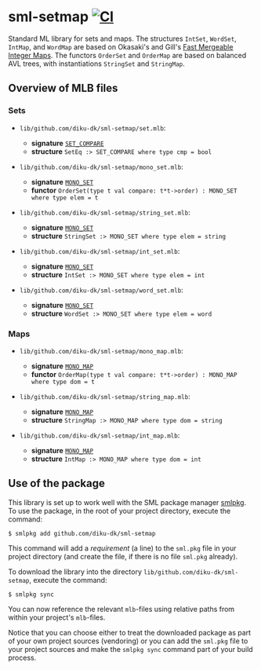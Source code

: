 # sml-setmap [![CI](https://github.com/diku-dk/sml-setmap/workflows/CI/badge.svg)](https://github.com/diku-dk/sml-setmap/actions)

Standard ML library for sets and maps. The structures `IntSet`, `WordSet`,
`IntMap`, and `WordMap` are based on Okasaki's and Gill's [Fast Mergeable Integer Maps](doc/IntMap98.pdf).
The functors `OrderSet` and `OrderMap` are based on balanced AVL trees, with instantiations `StringSet` and `StringMap`.

## Overview of MLB files

### Sets

- `lib/github.com/diku-dk/sml-setmap/set.mlb`:

  - **signature** [`SET_COMPARE`](lib/github.com/diku-dk/sml-setmap/set/SET_COMPARE.sig)
  - **structure** `SetEq :> SET_COMPARE where type cmp = bool`

- `lib/github.com/diku-dk/sml-setmap/mono_set.mlb`:

  - **signature** [`MONO_SET`](lib/github.com/diku-dk/sml-setmap/set/MONO_SET.sig)
  - **functor** `OrderSet(type t val compare: t*t->order) : MONO_SET where type elem = t`

- `lib/github.com/diku-dk/sml-setmap/string_set.mlb`:

  - **signature** [`MONO_SET`](lib/github.com/diku-dk/sml-setmap/set/MONO_SET.sig)
  - **structure** `StringSet :> MONO_SET where type elem = string`

- `lib/github.com/diku-dk/sml-setmap/int_set.mlb`:

  - **signature** [`MONO_SET`](lib/github.com/diku-dk/sml-setmap/set/MONO_SET.sig)
  - **structure** `IntSet :> MONO_SET where type elem = int`

- `lib/github.com/diku-dk/sml-setmap/word_set.mlb`:

  - **signature** [`MONO_SET`](lib/github.com/diku-dk/sml-setmap/set/MONO_SET.sig)
  - **structure** `WordSet :> MONO_SET where type elem = word`

### Maps

- `lib/github.com/diku-dk/sml-setmap/mono_map.mlb`:

  - **signature** [`MONO_MAP`](lib/github.com/diku-dk/sml-setmap/map/MONO_MAP.sig)
  - **functor** `OrderMap(type t val compare: t*t->order) : MONO_MAP where type dom = t`

- `lib/github.com/diku-dk/sml-setmap/string_map.mlb`:

  - **signature** [`MONO_MAP`](lib/github.com/diku-dk/sml-setmap/map/MONO_MAP.sig)
  - **structure** `StringMap :> MONO_MAP where type dom = string`

- `lib/github.com/diku-dk/sml-setmap/int_map.mlb`:

  - **signature** [`MONO_MAP`](lib/github.com/diku-dk/sml-setmap/map/MONO_MAP.sig)
  - **structure** `IntMap :> MONO_MAP where type dom = int`



## Use of the package

This library is set up to work well with the SML package manager
[smlpkg](https://github.com/diku-dk/smlpkg).  To use the package, in
the root of your project directory, execute the command:

```
$ smlpkg add github.com/diku-dk/sml-setmap
```

This command will add a _requirement_ (a line) to the `sml.pkg` file in your
project directory (and create the file, if there is no file `sml.pkg`
already).

To download the library into the directory
`lib/github.com/diku-dk/sml-setmap`, execute the command:

```
$ smlpkg sync
```

You can now reference the relevant `mlb`-files using relative paths from
within your project's `mlb`-files.

Notice that you can choose either to treat the downloaded package as
part of your own project sources (vendoring) or you can add the
`sml.pkg` file to your project sources and make the `smlpkg sync`
command part of your build process.
